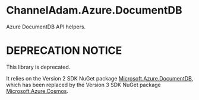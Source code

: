 # ChannelAdam.Azure.DocumentDB

Azure DocumentDB API helpers.

# DEPRECATION NOTICE

This library is deprecated.

It relies on the Version 2 SDK NuGet package [Microsoft.Azure.DocumentDB](https://www.nuget.org/packages/Microsoft.Azure.DocumentDB), which has been replaced by the Version 3 SDK NuGet package [Microsoft.Azure.Cosmos](https://www.nuget.org/packages/Microsoft.Azure.Cosmos).
